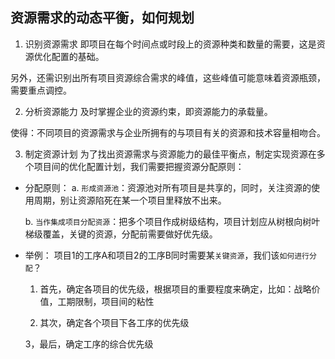 ## 资源需求的动态平衡，如何规划
1. 识别资源需求
即项目在每个时间点或时段上的资源种类和数量的需要，这是资源优化配置的基础。

另外，还需识别出所有项目资源综合需求的峰值，这些峰值可能意味着资源瓶颈，需要重点调控。

2. 分析资源能力
及时掌握企业的资源约束，即资源能力的承载量。

使得：不同项目的资源需求与企业所拥有的与项目有关的资源和技术容量相吻合。

3. 制定资源计划
为了找出资源需求与资源能力的最佳平衡点，制定实现资源在多个项目间的优化配置计划，我们需要把握资源分配原则：

  - 分配原则：
    a. `形成资源池`：资源池对所有项目是共享的，同时，关注资源的使用周期，别让资源陷死在某一个项目里释放不出来。

    b. `当作集成项目分配资源`：把多个项目作成树级结构，项目计划应从树根向树叶梯级覆盖，关键的资源，分配前需要做好优先级。

  - 举例：
    项目1的工序A和项目2的工序B同时需要某`关键资源`，我们该`如何进行分配`？

    1. 首先，确定各项目的优先级，根据项目的重要程度来确定，比如：战略价值，工期限制，项目间的粘性

    2. 其次，确定各个项目下各工序的优先级

    3，最后，确定工序的综合优先级